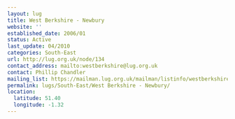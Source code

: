 ```yaml
---
layout: lug
title: West Berkshire - Newbury
website: ''
established_date: 2006/01
status: Active
last_update: 04/2010
categories: South-East
url: http://lug.org.uk/node/134
contact_address: mailto:westberkshire@lug.org.uk
contact: Phillip Chandler
mailing_list: https://mailman.lug.org.uk/mailman/listinfo/westberkshire/
permalink: lugs/South-East/West Berkshire - Newbury/
location:
  latitude: 51.40
  longitude: -1.32
---
```

